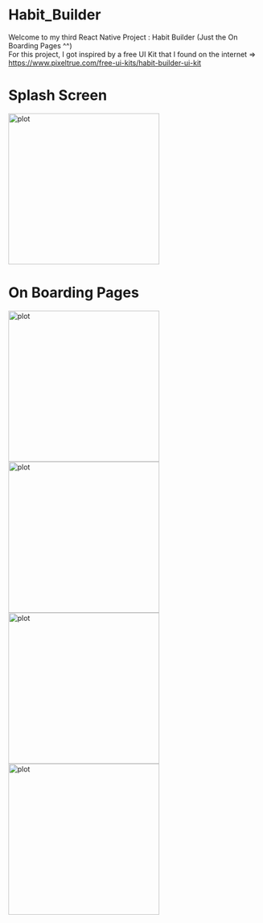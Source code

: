 # Habit_Builder <br />

Welcome to my third React Native Project : Habit Builder (Just the On Boarding Pages ^^) <br/>
For this project, I got inspired by a free UI Kit that I found on the internet => https://www.pixeltrue.com/free-ui-kits/habit-builder-ui-kit <br/>

<div>
  <h1>Splash Screen</h1>
  <img src="https://github.com/Mehdi-17/Habit_Builder/blob/d10b875fc0665e41be04da0ac99384c7928e314e/assets/avancement/SplashScreen.jpeg" alt="plot" width="300"/>
</div>
<div>
  <h1>On Boarding Pages</h1>
  <div>
      <img src="https://github.com/Mehdi-17/Habit_Builder/blob/d10b875fc0665e41be04da0ac99384c7928e314e/assets/avancement/onBoarding1.jpeg" alt="plot" width="300"/>
      <img src="https://github.com/Mehdi-17/Habit_Builder/blob/d10b875fc0665e41be04da0ac99384c7928e314e/assets/avancement/onBoarding2.jpeg" alt="plot" width="300"/>
      <img src="https://github.com/Mehdi-17/Habit_Builder/blob/d10b875fc0665e41be04da0ac99384c7928e314e/assets/avancement/onBoarding3.jpeg" alt="plot" width="300"/>
      <img src="https://github.com/Mehdi-17/Habit_Builder/blob/d10b875fc0665e41be04da0ac99384c7928e314e/assets/avancement/onBoarding4.jpeg" alt="plot" width="300"/> 
  </div>
</div>
